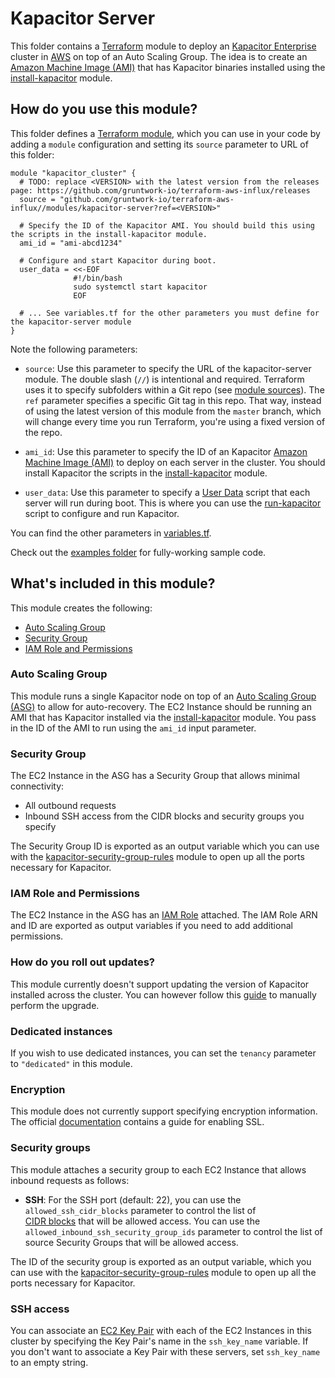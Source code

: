 # Kapacitor Server

This folder contains a [Terraform](https://www.terraform.io/) module to deploy an [Kapacitor Enterprise](https://www.influxdata.com/time-series-platform/kapacitor/) cluster in [AWS](https://aws.amazon.com/) on top of an Auto Scaling Group.
The idea is to create an [Amazon Machine Image (AMI)](http://docs.aws.amazon.com/AWSEC2/latest/UserGuide/AMIs.html)
that has Kapacitor binaries installed using the [install-kapacitor](https://github.com/gruntwork-io/terraform-aws-influx/tree/master/modules/install-kapacitor) module.

## How do you use this module?

This folder defines a [Terraform module](https://www.terraform.io/docs/modules/usage.html), which you can use in your
code by adding a `module` configuration and setting its `source` parameter to URL of this folder:

```hcl
module "kapacitor_cluster" {
  # TODO: replace <VERSION> with the latest version from the releases page: https://github.com/gruntwork-io/terraform-aws-influx/releases
  source = "github.com/gruntwork-io/terraform-aws-influx//modules/kapacitor-server?ref=<VERSION>"

  # Specify the ID of the Kapacitor AMI. You should build this using the scripts in the install-kapacitor module.
  ami_id = "ami-abcd1234"

  # Configure and start Kapacitor during boot.
  user_data = <<-EOF
              #!/bin/bash
              sudo systemctl start kapacitor
              EOF

  # ... See variables.tf for the other parameters you must define for the kapacitor-server module
}
```

Note the following parameters:

- `source`: Use this parameter to specify the URL of the kapacitor-server module. The double slash (`//`) is
  intentional and required. Terraform uses it to specify subfolders within a Git repo (see [module
  sources](https://www.terraform.io/docs/modules/sources.html)). The `ref` parameter specifies a specific Git tag in
  this repo. That way, instead of using the latest version of this module from the `master` branch, which
  will change every time you run Terraform, you're using a fixed version of the repo.

- `ami_id`: Use this parameter to specify the ID of an Kapacitor [Amazon Machine Image
  (AMI)](http://docs.aws.amazon.com/AWSEC2/latest/UserGuide/AMIs.html) to deploy on each server in the cluster. You
  should install Kapacitor the scripts in the
  [install-kapacitor](https://github.com/gruntwork-io/terraform-aws-influx/tree/master/modules/install-kapacitor) module.

- `user_data`: Use this parameter to specify a [User
  Data](http://docs.aws.amazon.com/AWSEC2/latest/UserGuide/user-data.html#user-data-shell-scripts) script that each
  server will run during boot. This is where you can use the
  [run-kapacitor](https://github.com/gruntwork-io/terraform-aws-influx/tree/master/modules/run-kapacitor)
  script to configure and run Kapacitor.

You can find the other parameters in [variables.tf](variables.tf).

Check out the [examples folder](https://github.com/gruntwork-io/terraform-aws-influx/tree/master/examples) for
fully-working sample code.

## What's included in this module?

This module creates the following:

- [Auto Scaling Group](#auto-scaling-group)
- [Security Group](#security-group)
- [IAM Role and Permissions](#iam-role-and-permissions)

### Auto Scaling Group

This module runs a single Kapacitor node on top of an [Auto Scaling Group (ASG)](https://aws.amazon.com/autoscaling/) to allow for auto-recovery. The EC2
Instance should be running an AMI that has Kapacitor installed via the
[install-kapacitor](https://github.com/gruntwork-io/terraform-aws-influx/tree/master/modules/install-kapacitor)
module. You pass in the ID of the AMI to run using the `ami_id` input parameter.

### Security Group

The EC2 Instance in the ASG has a Security Group that allows minimal connectivity:

- All outbound requests
- Inbound SSH access from the CIDR blocks and security groups you specify

The Security Group ID is exported as an output variable which you can use with the
[kapacitor-security-group-rules](https://github.com/gruntwork-io/terraform-aws-influx/tree/master/modules/kapacitor-security-group-rules)
module to open up all the ports necessary for Kapacitor.

### IAM Role and Permissions

The EC2 Instance in the ASG has an [IAM Role](http://docs.aws.amazon.com/IAM/latest/UserGuide/id_roles.html) attached.
The IAM Role ARN and ID are exported as output variables if you need to add additional permissions.

### How do you roll out updates?

This module currently doesn't support updating the version of Kapacitor installed across the cluster. You can however follow
this [guide](https://docs.influxdata.com/kapacitor/v1.5/administration/upgrading/) to manually perform the upgrade.

### Dedicated instances

If you wish to use dedicated instances, you can set the `tenancy` parameter to `"dedicated"` in this module.

### Encryption

This module does not currently support specifying encryption information. The official [documentation](https://docs.influxdata.com/enterprise_kapacitor/v1.5/administration/security/#kapacitor-enterprise-over-tls) contains a guide for enabling SSL.

### Security groups

This module attaches a security group to each EC2 Instance that allows inbound requests as follows:

- **SSH**: For the SSH port (default: 22), you can use the `allowed_ssh_cidr_blocks` parameter to control the list of  
  [CIDR blocks](https://en.wikipedia.org/wiki/Classless_Inter-Domain_Routing) that will be allowed access. You can use
  the `allowed_inbound_ssh_security_group_ids` parameter to control the list of source Security Groups that will be
  allowed access.

The ID of the security group is exported as an output variable, which you can use with the
[kapacitor-security-group-rules](https://github.com/gruntwork-io/terraform-aws-influx/tree/master/modules/kapacitor-security-group-rules)
module to open up all the ports necessary for Kapacitor.

### SSH access

You can associate an [EC2 Key Pair](http://docs.aws.amazon.com/AWSEC2/latest/UserGuide/ec2-key-pairs.html) with each
of the EC2 Instances in this cluster by specifying the Key Pair's name in the `ssh_key_name` variable. If you don't
want to associate a Key Pair with these servers, set `ssh_key_name` to an empty string.
